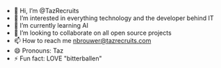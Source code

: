 - 👋 Hi, I’m @TazRecruits
- 👀 I’m interested in everything technology and the developer behind IT
- 🌱 I’m currently learning AI
- 💞️ I’m looking to collaborate on all open source projects
- 📫 How to reach me nbrouwer@tazrecruits.com
- 😄 Pronouns: Taz
- ⚡ Fun fact: LOVE "bitterballen"

<!---
TazRecruits/TazRecruits is a ✨ special ✨ repository because its `README.md` (this file) appears on your GitHub profile.
You can click the Preview link to take a look at your changes.
--->
